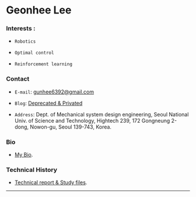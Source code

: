 
# Geonhee Lee 

<!--img src="./images/profile2.png" width="300" height="360"  class="center"-->



### Interests : 
- `Robotics`

- `Optimal control`

- `Reinforcement learning`




### Contact

-  `E-mail`:   gunhee6392@gmail.com

-  `Blog`:     [Deprecated & Privated](https://blog.naver.com/rjsgml6392)

-  `Address`:  Dept. of Mechanical system design engineering, Seoul National Univ. of Science and Technology, Hightech 239, 172 Gongneung 2-dong, Nowon-gu, Seoul 139-743, Korea.





###  Bio

-  [My Bio](./profile.html).
 


 

###  Technical History

-  [Technical report & Study files](./technical_report.html).



---
